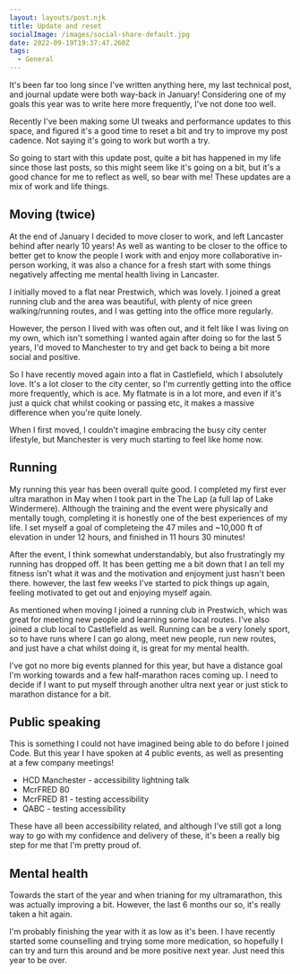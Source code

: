 ```yaml
---
layout: layouts/post.njk
title: Update and reset
socialImage: /images/social-share-default.jpg
date: 2022-09-19T19:37:47.260Z
tags:
  - General
---
```

It's been far too long since I've written anything here, my last technical post, and journal update were both way-back in January! Considering one of my goals this year was to write here more frequently, I've not done too well.

Recently I've been making some UI tweaks and performance updates to this space, and figured it's a good time to reset a bit and try to improve my post cadence. Not saying it's going to work but worth a try.

So going to start with this update post, quite a bit has happened in my life since those last posts, so this might seem like it's going on a bit, but it's a good chance for me to reflect as well, so bear with me! These updates are a mix of work and life things.

## Moving (twice)
At the end of January I decided to move closer to work, and left Lancaster behind after nearly 10 years! As well as wanting to be closer to the office to better get to know the people I work with and enjoy more collaborative in-person working, it was also a chance for a fresh start with some things negatively affecting me mental health living in Lancaster.

I initially moved to a flat near Prestwich, which was lovely. I joined a great running club and the area was beautiful, with plenty of nice green walking/running routes, and I was getting into the office more regularly.

However, the person I lived with was often out, and it felt like I was living on my own, which isn't something I wanted again after doing so for the last 5 years, I'd moved to Manchester to try and get back to being a bit more social and positive.

So I have recently moved again into a flat in Castlefield, which I absolutely love. It's a lot closer to the city center, so I'm currently getting into the office more frequently, which is ace. My flatmate is in a lot more, and even if it's just a quick chat whilst cooking or passing etc, it makes a massive difference when you're quite lonely.

When I first moved, I couldn't imagine embracing the busy city center lifestyle, but Manchester is very much starting to feel like home now.

## Running
My running this year has been overall quite good. I completed my first ever ultra marathon in May when I took part in the The Lap (a full lap of Lake Windermere). Although the training and the event were physically and mentally tough, completing it is honestly one of the best experiences of my life. I set myself a goal of completeing the 47 miles and ~10,000 ft of elevation in under 12 hours, and finished in 11 hours 30 minutes!

After the event, I think somewhat understandably, but also frustratingly my running has dropped off. It has been getting me a bit down that I an tell my fitness isn't what it was and the motivation and enjoyment just hasn't been there. however, the last few weeks I've started to pick things up again, feeling motivated to get out and enjoying myself again.

As mentioned when moving I joined a running club in Prestwich, which was great for meeting new people and learning some local routes. I've also joined a club local to Castlefield as well. Running can be a very lonely sport, so to have runs where I can go along, meet new people, run new routes, and just have a chat whilst doing it, is great for my mental health.

I've got no more big events planned for this year, but have a distance goal I'm working towards and a few half-marathon races coming up. I need to decide if I want to put myself through another ultra next year or just stick to marathon distance for a bit.

## Public speaking
This is something I could not have imagined being able to do before I joined Code. But this year I have spoken at 4 public events, as well as presenting at a few company meetings!

- HCD Manchester - accessibility lightning talk
- McrFRED 80
- McrFRED 81 - testing accessibility
- QABC - testing accessibility

These have all been accessibility related, and although I've still got a long way to go with my confidence and delivery of these, it's been a really big step for me that I'm pretty proud of.

## Mental health
Towards the start of the year and when trianing for my ultramarathon, this was actually improving a bit. However, the last 6 months our so, it's really taken a hit again.

I'm probably finishing the year with it as low as it's been. I have recently started some counselling and trying some more medication, so hopefully I can try and turn this around and be more positive next year. Just need this year to be over.